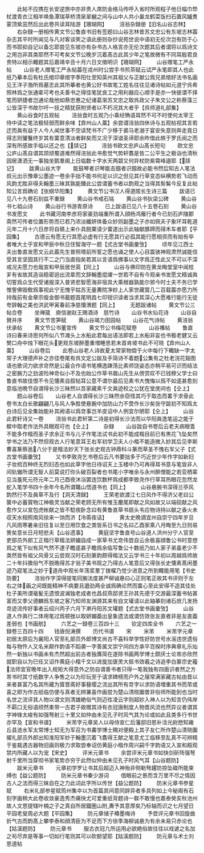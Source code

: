 <!-- { "loadSidebar": true } -->
　　此帖不应携在长安逆旅中亦非贵人席防金络马传呼入省时所观程子他日幅巾笻杖渡青衣江相羊唤鱼潭瑞草桥清泉翠樾之间与山中人共小巢龙鹤菜饭扫石置风罏煑蒙顶紫茁然后出此卷共读耳陆游【珊瑚网】
　　涪翁杂録册【旧名山谷志林】
　　右杂録一册相传黄文节公鲁直书旧有签题曰山谷志林昔苏文忠公有东坡志林葢杂志其平时所闻见与凡对客谈笑之语此册则杂抄说苑世说中语初无伦次岂有防于心而书耶抑自记以备忘耶尝见东坡亦有杂书古人格言亦无伦次题其后者谓将以爲诗文之用岂非其类耶然不可考矣文节公晚岁沉着髙古此其少年之笔故微有不同耳殷君良贵特以相示輙题其后嘉靖辛丑十月六日文徴明识【珊瑚网】
　　山谷赠笔工严永帖
　　山谷老人赠笔工严永帖葢在戎州时公尝手书煎茶赋云试严永笔即其人也此纸乃摹本后有杜氏绾印章绾字季阳仕至知英州其祖父与正献公爲兄弟绾好法书名画见王洋子渤所爲墓志此其所摹者也黄公好书故笔工姓名往往见诸诗帖如元道宁呉希照林爲之张通辈可考也夫善书之得佳笔犹良工之用利器应心顺手是亦一快彼谓不择笔而妍捷者岂通论哉他如蔡忠惠之纪诸葛渐苏文忠之取呉政父子朱文公之称蔡藻三公皆深于书故尔吁一技之精犹获附贤者以不朽况其大者乎【呉师道礼部集】
　　黄山谷食时五观帖
　　涪翁食时五观乃小乘经觕语耳然不可不时使何太宰王侍中读之笔法极轻弱而鲜余味【弇州山人藁】余尝谓涪翁四休诗与五观帖视其言若迂而眞有益于人今人闻世事不空读梵书不广少移于裘马老溺于宴安失意则奔走竟日得志则饕餮终岁其有畱意清淡者鲜矣而又况于深谙圣谛耶余昨借此帙于罗氏阅之而深有所感故手临以还之也【牍记】
　　涪翁书欧文忠庐山髙长短句
　　欧文忠公庐山髙自谓其颉颃蜀道难然得涪翁此书愈觉气势轩翥是皆二公平生之极诣也清秋园居潇洒无一事独坐鹅羣阁上日临数十字水天两碧又何异杖防紫霄峰邉耶【牍记】
　　跋黄山谷大字
　　能鼓琴者识琴能击劔者识劔故必能书然后知古人笔法叔元出示豫章公墨迹一卷余手拙不能书何足以识之但见其行草变态纵横势若飞动而风韵尤胜非得夫翰墨三昧其孰能臻此公尝谓蓄书者以韵观之当得其髣髴今反复此帖知公言爲确论【张纲华阳集】
　　黄文节公书汉人得道隂长生诗三篇
　　跋语已见八十九卷石刻兹不重録
　　黄山谷书戒石铭
　　黄山谷书狄梁公碑
　　黄山谷书七祖山诗
　　黄山谷行书游青原诗
　　已上跋语已见八十五卷石刻
　　黄山谷书发愿文
　　此书藏河南李彦将家豪劲端重所谓入顔杨鸿雁行者今已刻石庐陵郡斋然可传者位置形势而已若乃浓淡纎妍体备众妙则副墨之子亦如佩夫子象环耳乾道元年二月十六日彦将自赣上来仆具脱粟请少畱遂出示此轴献豚蹄而得禾车者耶【平园集】
　　古德云有愿无行其愿必虚有行无愿其行必孤其能行愿相资而有始有卒者唯大士乎宣和甲辰中秋日住智海守一题【式古堂书画彚攷】
　　顷年见江西士夫出鲁直发愿文云此葢先生普照塔前所誓之愿也诵之使人心目震骇神观肃然诚能信受其言坚固其行不二之门当直指矣若其以言语爲佛事以文字爲正性此又不可以不深戒况夫愿力也哉宣和甲辰居世英【同上】
　　山谷与佛印防在黄龙晦堂室中闻桂芗有省故其造诣稳密逈出流辈而文辞翰墨焜燿一世若不自有今观亲书发愿文精诚眞切誓爲众生代受诸报深入普贤悲智愿海非宿具大乘根器孰能尔邪今时士夫不务已学惟訾佛毁敎爲事视此宁无愧乎姑苏无量夀院净妙上人家世藏寳几二百载葢亦愿力所持哉前有金章宗瘦金御书籖题首尾明昌七印钳识读者当求其深心大愿难行能行无徒夸辞翰之美也洪武甲寅春前净慈懐渭题【同上】
　　无题跋诸帖
　　黄文节公三帖合卷
　　坐禅箴　庾信谢赵王赐酒诗　慈竹诗
　　山谷书水仙花诗
　　山谷自賛并序
　　黄文节苦笋赋
　　黄山谷竭力田园帖
　　山谷花气诗帖
　　黄涪翁伏承帖
　　黄文节公书董宣传
　　黄文节公书梅花赋卷
　　山谷襍帖
　　鲁直诗曰春来诗思何所似八节滩头上水船此君每出语法即若上水船非妄也书极老健又云樊口舟中烛下眼花头更观东坡醉墨重増睡思若未首肯坡书此不可晓【弇州山人藁】
　　山谷卷后
　　此卷山谷老人诗故夏太常家物燬于火中每行下輙缺一字太常子大理德声补之亦佳卷尾有呉文定公跋及手简诗不着题公集有之杜老浣花谿图语也歌词力欲求竒然是公最合作语书笔横逸踈荡比素师饶姿态亦稍平易可识而结法之密腕力之劲波险神竒似小不及也始公作草书眉山先生从傍赏叹不已钱穆父学士曰鲁直书故佳恨不令见懐素自叙帖耳公意不谓尔最后见素书大愧悔以爲不如逺甚愈刻意临池晩节自谓得长沙三昧然以吾家藏素千文眞迹校之公犹在堂庑间也【仝上】
　　题山谷卷后
　　山谷老人自谓得长沙三昧然余窃怪其巧于取态而畧于求骨此卷书太白长歌翩翩几与风人争胜使悬腕中加防山力不啻作长沙矣张守跋初不知爲太白诗后见全集始能补其阙语以爲竒事岂羊皮诏中人例宜尔陋耶【仝上】
　　山谷此君轩诗又一卷
　　涪翁书此君轩第二诗是初得长沙法而以华阳眞逸笔运之能于穉中取老作法外具眼观可也【仝上】
　　杂録
　　山谷跋自书卷后云老夫病眼眚不能多作楷而圣子求余正书与儿子作笔法试书此初不能成楷目前已有黒花飞坠矣然学书之法乃不然但观古人行笔意耳王右军初学卫夫人小楷不能造微入妙其后见李斯曹喜篆蔡邕八分于是楷法妙天下张长史观古钟鼎科斗篆而草圣不愧右军父子【式古堂书画彚攷】
　　又书李致尧乞书卷后云凡书要拙多于巧近世少年作字如新妇子妆梳百种终无烈妇态也如此草字他日待诏天上玉楼中乃可再得耳书意与笔皆非人间轨辙所谓无智人前莫说打你头破百裂者也书尾小字唯余与永州醉僧能之若亚栖辈见当羞死元符元年二月己酉夜沐浴罢连饮数杯爲成都李致尧作行草耳热眼花忽然龙蛇入笔学书四十余年今名所谓鼇山悟道书也【同上】
　　山谷悬腕书深得兰亭风韵然行不及眞草不及行【洞天清録】
　　王荣老欲渡江七日风作不得济父老曰公箧中必蓄寳物江神极灵当献之荣老顾无所有惟玉麈尾即献之风如故又以端砚献之风愈作又以宣包虎帐献之皆不騐夜卧念曰有黄鲁直草书扇头韦应物诗持以献之香火未収天水相照南风徐来一饷而济【冷斋夜话】
　　黄太史晩谪宜州自崇宁四年岁旦凡风雨寒暑亲旧往复以至日用饮食之类皆系日书之名曰乙酉家乘八月晦至九日则易箦矣意长日月短悲夫【山谷遗事】
　　黄庭坚字鲁直号山谷道人洪州分宁人官至吏部员外郎工正楷行草楷法妍媚自成一家草书尤竒伟尝自云余极喜顔鲁公书时意想爲之笔下似有风气然不逮子瞻逺甚子瞻爲余临写鲁公十数纸乃如人家子弟虽老少不类然皆有祖父风骨又云尝观汉时石刻篆韵颇得楷法又云学书三十年初以周越爲师故二十年抖擞俗气不脱晩得苏才翁子美书观之乃得古人笔意后又得张长史懐素髙闲墨迹乃窥笔法之妙于道舟中观长年荡浆羣丁拨櫂乃觉少进意之所到輙能用笔【书史防要】
　　涪翁作字深得提笔囘腕法度甚严柳诚悬曰心正则笔正故其书评则于左右之体画之间既能精神不病要且遒劲两全诚爲确论然而畱心至此安得不造其佳处杜子美所谓毫髪无遗恨波澜独老成者也昌叔燕邸贤王孙其先德于交游最深蓄书帖甚富而又季父德麟爲东坡之客乃知师友渊源其来有自文瓘请以此轴摹刻诸石庻几发扬竒迹流传好事者云绍兴丙子六月下澣丹阳苏文瓘题【式古堂书画彚攷】
　　山谷道人作眞行二体用笔过爲顿挫以取妍媚葢出皇象遗法或谓仿效张友直者非是友直葢差弱也【书画舫】
　　六艺之一録卷三百四十三
　　钦定四库全书
　　六艺之一録卷三百四十四　　钱唐倪涛撰
　　历代书谱
　　宋
　　米芾
　　米芾字元章初居太原后为襄阳人官至礼部员外郎博文尚古不喜科举学性好防世号水滛违世遗俗每与物忤人又名米颠作韵语不蹈袭一字善属文崇宁间四方承平百揆时序典章礼乐灿然一新独以书画未有杰然超出前古者独膺简在遂除书画两学博士颇厌士论芾亦欣然就职自以为巳任又诏作黄庭小楷千文以进旋加褒羙大抵书效羲之诗追李白篆宗史籕法师宜官晚年出入规矩大得意外之防自谓善书者只得一笔我独有四面识者然之方芾书时其寸纸数字人争售之以为珍玩至于请求碑榜而户外之屦常满家藏古帖由晋以来者甚富乃名其所藏为寳晋斋好事簮缨之流出其所有竒字以求防语増重其书而芾或喜之即为作古纸临仿便与真者无辨兼喜作画尝为楚山清晓圗曽非俗师所能到也当时名世之流评其人物以谓文则清雄絶俗气则迈徃凌云字则超妙入神人以为知言仍伟岸不羁口无俗语颀然束带一古君子故赠其诗有衣冠唐制度人物晋风流也然异议者谓其字神锋太峻有如强弩射三十里又如仲由未见孔子时风气其为论或如此且类多行书世亦罕及【宣和书谱】
　　米芾字元章吴人以母侍宣仁后藩邸旧恩补浛光尉厯知雍丘县涟水军太常博士知无为军召为书畵学博士赐对便殿上其子友仁所作楚山清晓圗擢礼部员外郎出知淮阳军妙于翰墨沉着飞翥得王献之笔意尤工临移至乱真不可辨精于鉴裁遇古器物旧画则极力求取尝奉诏仿黄庭小楷作周兴嗣千字韵语又入宣和殿观禁内所藏人以为宠【宋史】
　　评米元章书
　　余尝评米元章书如快剑斫阵强弩射千里所当穿彻书家笔势亦穷于此然似仲由未见孔子时风气耳【山谷题防】
　　跋米元章书
　　元章初学罗让书其后超迈入神殆非侧勒弩趯防掠坠磔所能束缚也【益公题防】
　　防米元章书秦少游词
　　借眼前之景而含万里不尽之情因古人之法而得三昧自在之力此词此字所以传世【益公题防】
　　防米元章书参星赋
　　右米礼部参星赋筠州集夲以为首篇其间意同辞异者多具列如上今秘阁有石刻字画稍大此卷收敛豪逸秀杰痛快尤可爱重纸背题诗一聫不敢慢也嘉泰癸亥秋池州故人文思提辖叶楠之子之真自所居鐡圏山附夀予其意厚矣乃标轴而识之七月望日平园老叟周必大题【平园集】
　　防元章储子椿墨梅诗
　　予尝评元章书回旋曲折气古而韵髙上攀李泰和顔清臣为不足而下方徐季海柳诚悬为有余未易只赤论也【姑溪题防】
　　防元章书
　　服古衣冠凢所运用必欲絶俗故往往以戏谑之名加之茍尽弃是等事一切如行笔则其可以砍额望耶【姑溪题防】
　　防元章与术士刘思道帖
